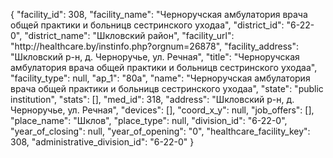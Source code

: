 {
    "facility_id": 308,
    "facility_name": "Черноручская амбулатория врача общей практики и больницв сестринского уходаа",
    "district_id": "6-22-0",
    "district_name": "Шкловский район",
    "facility_url": "http:\/\/healthcare.by\/instinfo.php?orgnum=26878",
    "facility_address": "Шкловский р-н, д. Черноручье, ул. Речная",
    "title": "Черноручская амбулатория врача общей практики и больницв сестринского уходаа",
    "facility_type": null,
    "ap_1": "80а",
    "name": "Черноручская амбулатория врача общей практики и больницв сестринского уходаа",
    "state": "public institution",
    "stats": [],
    "med_id": 318,
    "address": "Шкловский р-н, д. Черноручье, ул. Речная",
    "devices": [],
    "coord_x_y": null,
    "job_offers": [],
    "place_name": "Шклов",
    "place_type": null,
    "division_id": "6-22-0",
    "year_of_closing": null,
    "year_of_opening": "0",
    "healthcare_facility_key": 308,
    "administrative_division_id": "6-22-0"
}